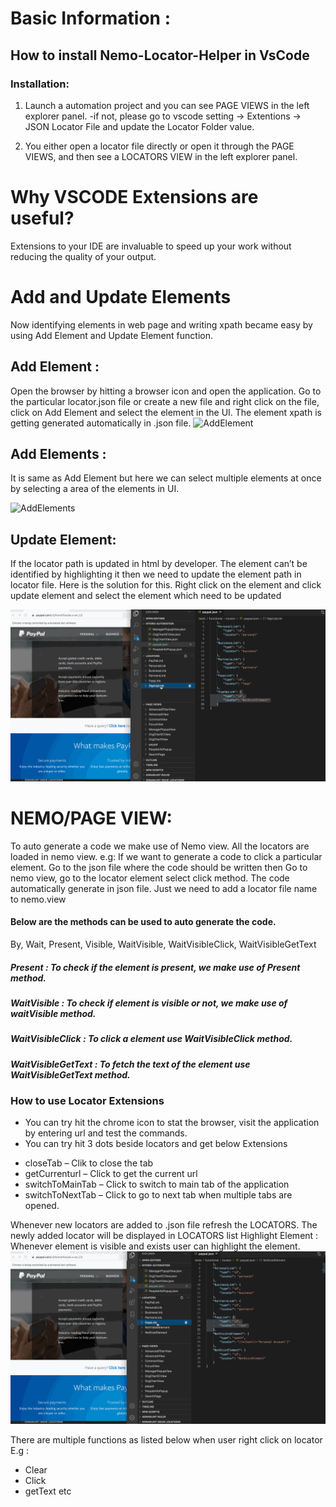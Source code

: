# Basic Information : 
## How to install Nemo-Locator-Helper in VsCode

### Installation: 
1. Launch a automation project and you can see PAGE VIEWS in the left explorer panel. 
   -if not, please go to vscode setting -> Extentions -> JSON Locator File and update the Locator Folder value.
   

2. You either open a locator file directly or open it through the PAGE VIEWS, and then see a LOCATORS VIEW in the left explorer panel.


# Why VSCODE Extensions are useful?
Extensions to your IDE are invaluable to speed up your work without reducing the quality of your output.

# Add and Update Elements
Now identifying elements in web page and writing xpath became easy by using Add Element and Update Element function.

## Add Element : 
Open the browser by hitting a browser icon and open the application. Go to the particular locator.json file or create a new file and right click on the file, click on Add Element and select the element in the UI. The element xpath is getting generated automatically in .json file.
![AddElement](https://github.com/zzhengjian/PO-Manager/blob/main/docs/AddElement.gif)

## Add Elements : 
It is same as Add Element but here we can select multiple elements at once by selecting a area of the elements in UI. 

![AddElements](https://github.com/zzhengjian/PO-Manager/blob/main/docs/AddElements.gif)

## Update Element:
If the locator path is updated in html by developer. The element can’t be identified by highlighting it then we need to update the element path in locator file. Here is the solution for this.
Right click on the element and click update element and select the element which need to be updated

![UpdateLocator](https://github.com/zzhengjian/PO-Manager/blob/main/docs/UpdateLocator.gif)

# NEMO/PAGE VIEW:
To auto generate a code we make use of Nemo view.
All the locators are loaded in nemo view.
e.g:  If we want to generate a code to click a particular element. Go to the json file where the code should be written then Go to nemo view, go to the locator element select click method. The code automatically generate in json file.
Just we need to add a locator file name to nemo.view


#### Below are the methods can be used to auto generate the code.
By, Wait, Present, Visible, WaitVisible, WaitVisibleClick, WaitVisibleGetText
##### Present : To check if the element is present, we make use of Present method.
##### WaitVisible : To check if element is visible or not, we make use of waitVisible method.
##### WaitVisibleClick : To click a element use WaitVisibleClick method.
##### WaitVisibleGetText : To fetch the text of the element use WaitVisibleGetText method.

### How to use Locator Extensions
-	You can try hit the chrome icon to stat the browser, visit the application by entering url and test the commands.
-	You can try hit 3 dots beside locators and get below Extensions 
  * closeTab – Clik to close the tab
  *	getCurrenturl – Click to get the current url
  *	switchToMainTab – Click to switch to main tab of the application
  *	switchToNextTab – Click to go to next tab when multiple tabs are opened.


Whenever new locators are added to .json file refresh the LOCATORS. The newly added locator will be displayed in LOCATORS list
Highlight Element : Whenever element is visible and exists user can highlight the element.
![Highlights](https://github.com/zzhengjian/PO-Manager/blob/main/docs/HighlightElement.gif)

There are multiple functions as listed below when user right click on locator
 E.g : 
  *	Clear
  *	Click
  * getText etc



